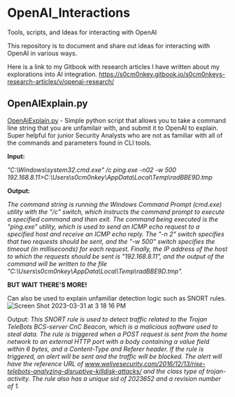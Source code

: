 # OpenAI_Interactions
Tools, scripts, and Ideas for interacting with OpenAI

This repository is to document and share out ideas for interacting with OpenAI in various ways.

Here is a link to my Gitbook with research articles I have written about my explorations into AI integration.
https://s0cm0nkey.gitbook.io/s0cm0nkeys-research-articles/v/openai-research/

## OpenAIExplain.py
[OpenAiExplain.py](https://github.com/s0cm0nkey/OpenAI_Interactions/blob/main/OpenAIExplain.py) - Simple python script that allows you to take a command line string that you are unfamilair with, and submit it to OpenAI to explain.
Super helpful for junior Security Analysts who are not as familiar with all of the commands and parameters found in CLI tools.

**Input:**

*"C:\Windows\system32.cmd.exe" /c ping.exe -n02 -w 500 192.168.8.11>C:\Users\s0cm0nkey\AppData\Local\Temp\radBBE9D.tmp*

**Output:**

*The command string is running the Windows Command Prompt (cmd.exe) utility with the "/c" switch, which instructs the command prompt to execute a specified command and then exit. The command being executed is the "ping.exe" utility, which is used to send an ICMP echo request to a specified host and receive an ICMP echo reply. The "-n 2" switch specifies that two requests should be sent, and the "-w 500" switch specifies the timeout (in milliseconds) for each request. Finally, the IP address of the host to which the requests should be sent is "192.168.8.11", and the output of the command will be written to the file "C:\Users\s0cm0nkey\AppData\Local\Temp\radBBE9D.tmp".*

**BUT WAIT THERE'S MORE!**

Can also be used to explain unfamiliar detection logic such as SNORT rules.
![Screen Shot 2023-03-31 at 3 18 16 PM](https://user-images.githubusercontent.com/74802544/229210059-baa19fa0-1269-4501-9629-1b0d48d9f244.png)

Output:
*This SNORT rule is used to detect traffic related to the Trojan TeleBots BCS-server CnC Beacon, which is a malicious software used to steal data. The rule is triggered when a POST request is sent from the home network to an external HTTP port with a body containing a value field within 6 bytes, and a Content-Type and Referer header. If the rule is triggered, an alert will be sent and the traffic will be blocked. The alert will have the reference URL of www.welivesecurity.com/2016/12/13/rise-telebots-analyzing-disruptive-killdisk-attacks/ and the class type of trojan-activity. The rule also has a unique sid of 2023652 and a revision number of 1.*
